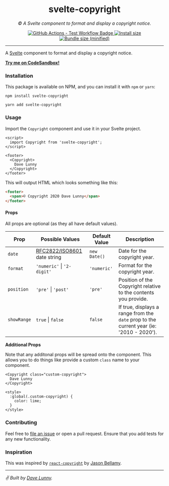 <div align="center" margin="0 auto 20px">
  <h1>svelte-copyright</h1>
  <p style="font-style: italic;">© A Svelte component to format and display a copyright notice.</p>
  <div>
    <a href='https://github.com/himynameisdave/svelte-copyright/actions?query=workflow%3Atest+branch%3Amaster'>
      <img src="https://github.com/himynameisdave/svelte-copyright/workflows/test/badge.svg" alt="GitHub Actions - Test Workflow Badge" />
    </a>
    <a href="https://packagephobia.now.sh/result?p=svelte-copyright">
        <img src="https://packagephobia.now.sh/badge?p=svelte-copyright" alt="Install size" />
    </a>
    <a href="https://bundlephobia.com/result?p=svelte-copyright">
        <img src="https://img.shields.io/bundlephobia/min/svelte-copyright.svg" alt="Bundle size (minified)" />
    </a>
  </div>
</div>

---

A [Svelte](https://svelte.dev/) component to format and display a copyright notice.

[**Try me on CodeSandbox!**](https://codesandbox.io/s/svelte-copyright-x0ibp)

### Installation

This package is available on NPM, and you can install it with `npm` or `yarn`:

```
npm install svelte-copyright

yarn add svelte-copyright
```

### Usage

Import the `Copyright` component and use it in your Svelte project.

```svelte
<script>
  import Copyright from 'svelte-copyright';
</script>

<footer>
  <Copyright>
    Dave Lunny
  </Copyright>
</footer>
```

This will output HTML which looks something like this:

```html
<footer>
  <span>© Copyright 2020 Dave Lunny</span>
</footer>
```

#### Props

All props are optional (as they all have default values).

**Prop** | **Possible Values** | **Default Value** | **Description**
---|---|---|---
`date` | [RFC2822/ISO8601](https://tools.ietf.org/html/rfc2822#page-14) date string | `new Date()` | Date for the copyright year.
`format` | `'numeric'` \| `'2-digit'` | `'numeric'` | Format for the copyright year.
`position` | `'pre'` \| `'post'`  | `'pre'` | Position of the Copyright relative to the contents you provide.
`showRange` | `true` \| `false`  | `false` | If true, displays a range from the `date` prop to the current year (ie: '2010 - 2020').

**Additional Props**

Note that any additonal props will be spread onto the component. This allows you to do things like provide a custom `class` name to your component.

```svelte
<Copyright class="custom-copyright">
  Dave Lunny
</Copyright>

<style>
  :global(.custom-copyright) {
    color: lime;
  }
</style>
```

### Contributing

Feel free to [file an issue](https://github.com/himynameisdave/svelte-copyright/issues/new) or open a pull request. Ensure that you add tests for any new functionality.

### Inspiration

This was inspired by [`react-copyright`](https://github.com/jasonbellamy/react-copyright) by [Jason Bellamy](https://github.com/jasonbellamy).

---

_✌️ Built by [Dave Lunny](http://himynameisdave.com)._
